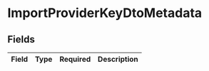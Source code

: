 # ImportProviderKeyDtoMetadata


## Fields

| Field       | Type        | Required    | Description |
| ----------- | ----------- | ----------- | ----------- |